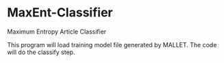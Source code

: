 # MaxEnt-Classifier
Maximum Entropy Article Classifier

This program will load training model file generated by MALLET.
The code will do the classify step.
